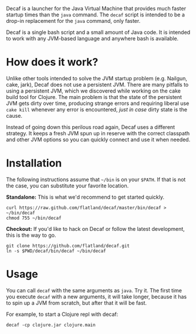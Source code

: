 Decaf is a launcher for the Java Virtual Machine that provides much faster
startup times than the `java` command. The `decaf` script is intended to be a
drop-in replacement for the `java` command, only faster.

Decaf is a single bash script and a small amount of Java code. It is intended to
work with any JVM-based language and anywhere bash is available.

# How does it work?

Unlike other tools intended to solve the JVM startup problem (e.g. Nailgun,
cake, jark), Decaf does not use a persistent JVM. There are many pitfalls to
using a persistent JVM, which we discovered while working on the cake build tool
for Clojure. The main problem is that the state of the persistent JVM gets dirty
over time, producing strange errors and requiring liberal use `cake kill`
whenever any error is encountered, *just in case* dirty state is the cause.

Instead of going down this perilous road again, Decaf uses a different
strategy. It keeps a fresh JVM spun up in reserve with the correct classpath and
other JVM options so you can quickly connect and use it when needed.

# Installation

The following instructions assume that `~/bin` is on your `$PATH`. If that is
not the case, you can substitute your favorite location.

**Standalone:** This is what we'd recommend to get started quickly.

    curl https://raw.github.com/flatland/decaf/master/bin/decaf > ~/bin/decaf
    chmod 755 ~/bin/decaf

**Checkout:** If you'd like to hack on Decaf or follow the latest development,
this is the way to go.

    git clone https://github.com/flatland/decaf.git
    ln -s $PWD/decaf/bin/decaf ~/bin/decaf

# Usage

You can call `decaf` with the same arguments as `java`. Try it. The first time
you execute `decaf` with a new arguments, it will take longer, because it has to
spin up a JVM from scratch, but after that it will be fast.

For example, to start a Clojure repl with decaf:

    decaf -cp clojure.jar clojure.main

